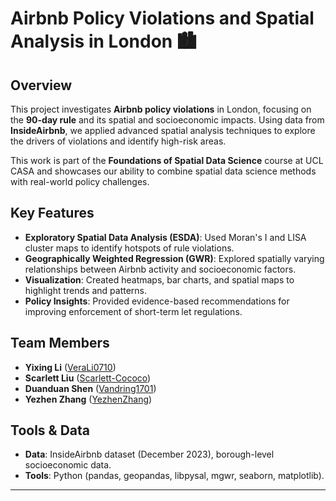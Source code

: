 # Airbnb Policy Violations and Spatial Analysis in London 🏙️  

## Overview  
This project investigates **Airbnb policy violations** in London, focusing on the **90-day rule** and its spatial and socioeconomic impacts. Using data from **InsideAirbnb**, we applied advanced spatial analysis techniques to explore the drivers of violations and identify high-risk areas.  

This work is part of the **Foundations of Spatial Data Science** course at UCL CASA and showcases our ability to combine spatial data science methods with real-world policy challenges.  

## Key Features  
- **Exploratory Spatial Data Analysis (ESDA)**: Used Moran's I and LISA cluster maps to identify hotspots of rule violations.  
- **Geographically Weighted Regression (GWR)**: Explored spatially varying relationships between Airbnb activity and socioeconomic factors.  
- **Visualization**: Created heatmaps, bar charts, and spatial maps to highlight trends and patterns.  
- **Policy Insights**: Provided evidence-based recommendations for improving enforcement of short-term let regulations.  

## Team Members  
- **Yixing Li** ([VeraLi0710](https://github.com/VeraLi0710))  
- **Scarlett Liu** ([Scarlett-Cococo](https://github.com/Scarlett-Cococo))  
- **Duanduan Shen** ([Vandring1701](https://github.com/Vandring1701))  
- **Yezhen Zhang** ([YezhenZhang](https://github.com/YezhenZhang))  

## Tools & Data  
- **Data**: InsideAirbnb dataset (December 2023), borough-level socioeconomic data.  
- **Tools**: Python (pandas, geopandas, libpysal, mgwr, seaborn, matplotlib).  

---  
